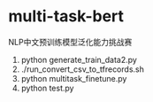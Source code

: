# multi-task-bert
NLP中文预训练模型泛化能力挑战赛

1. python generate_train_data2.py
2. ./run_convert_csv_to_tfrecords.sh
3. python multitask_finetune.py
4. python test.py
